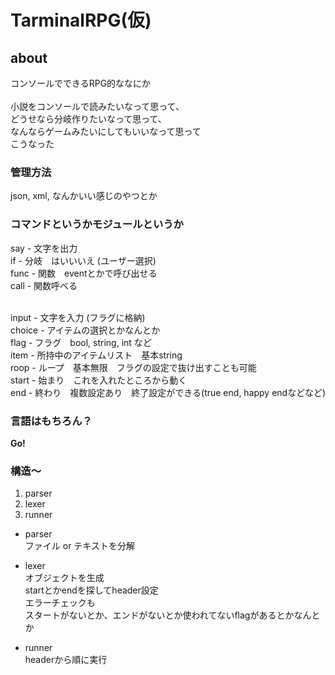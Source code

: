 # TarminalRPG(仮)
## about
コンソールでできるRPG的ななにか<br><br>
小説をコンソールで読みたいなって思って、<br>
どうせなら分岐作りたいなって思って、<br>
なんならゲームみたいにしてもいいなって思って<br>
こうなった
### 管理方法
json, xml, なんかいい感じのやつとか

### コマンドというかモジュールというか
say - 文字を出力<br>
if - 分岐　はいいいえ (ユーザー選択)<br>
func - 関数　eventとかで呼び出せる<br>
call - 関数呼べる<br><br>

input - 文字を入力 (フラグに格納)<br>
choice - アイテムの選択とかなんとか<br>
flag - フラグ　bool, string, int など<br>
item - 所持中のアイテムリスト　基本string<br>
roop - ループ　基本無限　フラグの設定で抜け出すことも可能<br>
start - 始まり　これを入れたところから動く<br>
end - 終わり　複数設定あり　終了設定ができる(true end, happy endなどなど)<br>
### 言語はもちろん？
**Go!**

### 構造〜
1. parser
2. lexer
3. runner

- parser<br>
ファイル or テキストを分解

- lexer<br>
オブジェクトを生成<br>
startとかendを探してheader設定<br>
エラーチェックも<br>
スタートがないとか、エンドがないとか使われてないflagがあるとかなんとか

- runner<br>
headerから順に実行
